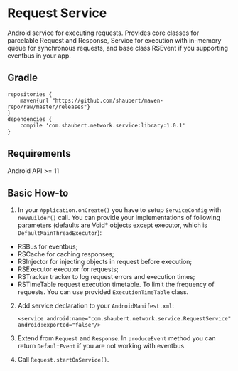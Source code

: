 # Request Service

Android service for executing requests. Provides core classes for parcelable Request and Response, Service for execution with in-memory queue for synchronous requests, and base class RSEvent if you supporting eventbus in your app.  

## Gradle
    
    repositories {
        maven{url "https://github.com/shaubert/maven-repo/raw/master/releases"}
    }
    dependencies {
        compile 'com.shaubert.network.service:library:1.0.1'
    }

## Requirements

Android API >= 11

## Basic How-to

1.  In your `Application.onCreate()` you have to setup `ServiceConfig` with `newBuilder()` call. You can provide your implementations of following parameters (defaults are Void* objects except executor, which is `DefaultMainThreadExecutor`):
  *  RSBus for eventbus;
  *  RSCache for caching responses;
  *  RSInjector for injecting objects in request before execution;
  *  RSExecutor executor for requests;
  *  RSTracker tracker to log request errors and execution times;
  *  RSTimeTable request execution timetable. To limit the frequency of requests. You can use provided `ExecutionTimeTable` class.
2.  Add service declaration to your `AndroidManifest.xml`:

        <service android:name="com.shaubert.network.service.RequestService" android:exported="false"/>

3.  Extend from `Request` and `Response`. In `produceEvent` method you can return `DefaultEvent` if you are not working with eventbus.
4.  Call `Request.startOnService()`.
